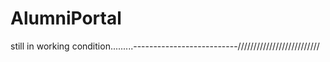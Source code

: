 # AlumniPortal
still in working condition.........--------------------------//////////////////////////
